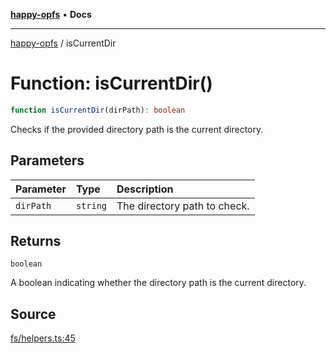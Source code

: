 [**happy-opfs**](../README.md) • **Docs**

***

[happy-opfs](../README.md) / isCurrentDir

# Function: isCurrentDir()

```ts
function isCurrentDir(dirPath): boolean
```

Checks if the provided directory path is the current directory.

## Parameters

| Parameter | Type | Description |
| :------ | :------ | :------ |
| `dirPath` | `string` | The directory path to check. |

## Returns

`boolean`

A boolean indicating whether the directory path is the current directory.

## Source

[fs/helpers.ts:45](https://github.com/JiangJie/happy-opfs/blob/fcbf5b5ef2676cbf90b3a855acdadcf7a79ef72c/src/fs/helpers.ts#L45)
